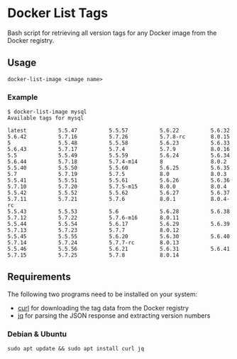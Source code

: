 # Docker List Tags

Bash script for retrieving all version tags for any Docker image from the Docker registry.

## Usage

```
docker-list-image <image name>
```

### Example

```
$ docker-list-image mysql
Available tags for mysql

latest          5.5.47          5.5.57          5.6.22          5.6.32          5.6.42          5.7.16          5.7.26          5.7.8-rc        8.0.15
5               5.5.48          5.5.58          5.6.23          5.6.33          5.6.43          5.7.17          5.7.4           5.7.9           8.0.16
5.5             5.5.49          5.5.59          5.6.24          5.6.34          5.6.44          5.7.18          5.7.4-m14       8               8.0.2
5.5.40          5.5.50          5.5.60          5.6.25          5.6.35          5.7             5.7.19          5.7.5           8.0             8.0.3
5.5.41          5.5.51          5.5.61          5.6.26          5.6.36          5.7.10          5.7.20          5.7.5-m15       8.0.0           8.0.4
5.5.42          5.5.52          5.5.62          5.6.27          5.6.37          5.7.11          5.7.21          5.7.6           8.0.1           8.0.4-rc
5.5.43          5.5.53          5.6             5.6.28          5.6.38          5.7.12          5.7.22          5.7.6-m16       8.0.11
5.5.44          5.5.54          5.6.17          5.6.29          5.6.39          5.7.13          5.7.23          5.7.7           8.0.12
5.5.45          5.5.55          5.6.20          5.6.30          5.6.40          5.7.14          5.7.24          5.7.7-rc        8.0.13
5.5.46          5.5.56          5.6.21          5.6.31          5.6.41          5.7.15          5.7.25          5.7.8           8.0.14
```

## Requirements

The following two programs need to be installed on your system:

- [curl](https://curl.haxx.se/) for downloading the tag data from the Docker registry
- [jq](https://stedolan.github.io/jq/) for parsing the JSON response and extracting version numbers

### Debian & Ubuntu

```
sudo apt update && sudo apt install curl jq
```
